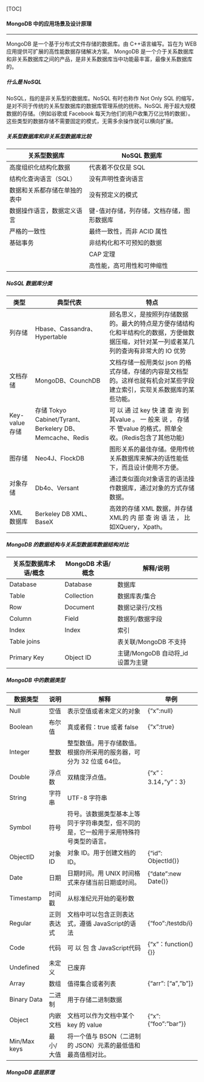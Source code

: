 [TOC]

#### MongoDB 中的应用场景及设计原理

---

MongoDB 是一个基于分布式文件存储的数据库。由 C++语言编写。旨在为 WEB 应用提供可扩展的高性能数据存储解决方案。 MongoDB 是一个介于关系数据库和非关系数据库之间的产品，是非关系数据库当中功能最丰富，最像关系数据库的。

##### 什么是 NoSQL

NoSQL，指的是非关系型的数据库。NoSQL 有时也称作 Not Only SQL 的缩写，是对不同于传统的关系型数据库的数据库管理系统的统称。NoSQL 用于超大规模数据的存储。（例如谷歌或 Facebook 每天为他们的用户收集万亿比特的数据）。这些类型的数据存储不需要固定的模式，无需多余操作就可以横向扩展。

##### 关系型数据库和非关系型数据库比较

| 关系型数据库                 | NoSQL 数据库                              |
| ---------------------------- | ----------------------------------------- |
| 高度组织化结构化数据         | 代表着不仅仅是 SQL                        |
| 结构化查询语言（SQL）        | 没有声明性查询语言                        |
| 数据和关系都存储在单独的表中 | 没有预定义的模式                          |
| 数据操作语言，数据定义语言   | 键-值对存储，列存储，文档存储，图形数据库 |
| 严格的一致性                 | 最终一致性，而非 ACID 属性                |
| 基础事务                     | 非结构化和不可预知的数据                  |
|                              | CAP 定理                                  |
|                              | 高性能，高可用性和可伸缩性                |

##### NoSQL 数据库分类

| 类型           | 典型代表                                                 | 特点                                                         |
| -------------- | -------------------------------------------------------- | ------------------------------------------------------------ |
| 列存储         | Hbase、Cassandra、Hypertable                             | 顾名思义，是按照列存储数据的。最大的特点是方便存储结构化和半结构化的数据，方便做数据压缩，对针对某一列或者某几列的查询有非常大的 IO 优势 |
| 文档存储       | MongoDB、CounchDB                                        | 文档存储一般用类似 json 的格式存储，存储的内容是文档型的。这样也就有机会对某些字段建立索引，实现关系数据库的某些功能。 |
| Key-value 存储 | 存储 Tokyo Cabinet/Tyrant、Berkelery DB、Memcache、Redis | 可 以 通 过 key 快 速 查 询 到 其value 。 一 般来 说 ， 存储 不 管value 的格式，照单全收。(Redis包含了其他功能) |
| 图存储         | Neo4J、FlockDB                                           | 图形关系的最佳存储。使用传统关系数据库来解决的话性能低下，而且设计使用不方便。 |
| 对象存储       | Db4o、Versant                                            | 通过类似面向对象语言的语法操作数据库，通过对象的方式存储数据。 |
| XML 数据库     | Berkeley DB XML、BaseX                                   | 高效的存储 XML 数据，并存储 XML的 内 部 查 询 语 法 ， 比 如XQuery，Xpath。 |

##### MongoDB 的数据结构与关系型数据库数据结构对比

| 关系型数据库术语/概念 | MongoDB 术语/概念 | 解释/说明                         |
| --------------------- | ----------------- | --------------------------------- |
| Database              | Database          | 数据库                            |
| Table                 | Collection        | 数据库表/集合                     |
| Row                   | Document          | 数据记录行/文档                   |
| Column                | Field             | 数据列/数据字段                   |
| Index                 | Index             | 索引                              |
| Table joins           |                   | 表关联/MongoDB 不支持             |
| Primary Key           | Object ID         | 主键/MongoDB 自动将_id 设置为主键 |

##### MongoDB 中的数据类型

| 数据类型     | 说明       | 解释                                                         | 举例                 |
| ------------ | ---------- | ------------------------------------------------------------ | -------------------- |
| Null         | 空值       | 表示空值或者未定义的对象                                     | {“x”:null}           |
| Boolean      | 布尔值     | 真或者假：true 或者 false                                    | {“x”:true}           |
| Integer      | 整数       | 整型数值。用于存储数值。根据你所采用的服务器，可分为 32 位或 64位。 |                      |
| Double       | 浮点数     | 双精度浮点值。                                               | {“x”：3.14，”y”：3}  |
| String       | 字符串     | UTF-8 字符串                                                 |                      |
| Symbol       | 符号       | 符号。该数据类型基本上等同于字符串类型，但不同的是，它一般用于采用特殊符号类型的语言。 |                      |
| ObjectID     | 对象 ID    | 对象 ID。用于创建文档的 ID。                                 | {“id”: ObjectId()}   |
| Date         | 日期       | 日期时间。用 UNIX 时间格式来存储当前日期或时间。             | {“date”:new Date()}  |
| Timestamp    | 时间戳     | 从标准纪元开始的毫秒数                                       |                      |
| Regular      | 正则表达式 | 文档中可以包含正则表达式，遵循 JavaScript的语法              | {“foo”:/testdb/i}    |
| Code         | 代码       | 可 以 包 含 JavaScript代码                                   | {“x”：function() {}} |
| Undefined    | 未定义     | 已废弃                                                       |                      |
| Array        | 数组       | 值得集合或者列表                                             | {“arr”: [“a”,”b”]}   |
| Binary Data  | 二进制     | 用于存储二进制数据                                           |                      |
| Object       | 内嵌文档   | 文档可以作为文档中某个 key 的 value                          | {“x”:{“foo”:”bar”}}  |
| Min/Max keys | 最小/大值  | 将一个值与 BSON（二进制的 JSON）元素的最低值和最高值相对比。 |                      |

##### MongoDB 底层原理

